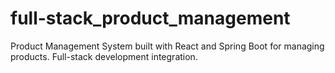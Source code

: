 # full-stack_product_management
Product Management System built with React and Spring Boot for managing products. Full-stack development integration.
